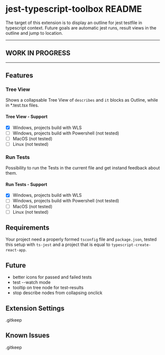 # jest-typescript-toolbox README

The target of this extension is to display an outline for jest testfile in typescript context. Future goals are automatic jest runs, result views in the outline and jump to location.

-----------------------------------------------------------------------------------------------------------

## WORK IN PROGRESS

-----------------------------------------------------------------------------------------------------------

## Features

### Tree View

Shows a collapsable Tree View of `describes` and `it` blocks as Outline, while in *.test.tsx files.

#### Tree View - Support

- [x] Windows, projects build with WLS
- [ ] Windows, projects build with Powershell (not tested)
- [ ] MacOS (not tested)
- [ ] Linux (not tested)

### Run Tests

Possibility to run the Tests in the current file and get instand feedback about them.

#### Run Tests - Support

- [x] Windows, projects build with WLS
- [ ] Windows, projects build with Powershell (not tested)
- [ ] MacOS (not tested)
- [ ] Linux (not tested)

## Requirements

Your project need a properly formed `tsconfig` file and `package.json`, tested this setup with `ts-jest` and a project that is equal to `typescript-create-react-app`.

## Future

- better icons for passed and failed tests
- test --watch mode
- tooltip on tree node for test-results
- stop describe nodes from collapsing onclick

## Extension Settings

.gitkeep

## Known Issues

.gitkeep